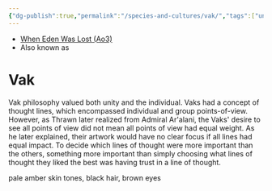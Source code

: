 ```yaml
---
{"dg-publish":true,"permalink":"/species-and-cultures/vak/","tags":["unfinished","cultures"],"noteIcon":"saber1"}
---
```


- [When Eden Was Lost (Ao3)](https://archiveofourown.org/works/19334440)
- Also known as
# Vak

Vak philosophy valued both unity and the individual. Vaks had a concept of thought lines, which encompassed individual and group points-of-view. However, as Thrawn later realized from Admiral Ar'alani, the Vaks' desire to see all points of view did not mean all points of view had equal weight. As he later explained, their artwork would have no clear focus if all lines had equal impact. To decide which lines of thought were more important than the others, something more important than simply choosing what lines of thought they liked the best was having trust in a line of thought. 

pale amber skin tones, black hair, brown eyes
